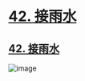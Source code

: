 # [42. 接雨水](https://github.com/imtsingyun/LeetCode/issues/10)

## [42. 接雨水](https://leetcode.cn/problems/trapping-rain-water/)

![image](https://user-images.githubusercontent.com/56377217/199770195-e580bacd-de20-4354-bf91-ccfd3afb5bcb.png)
